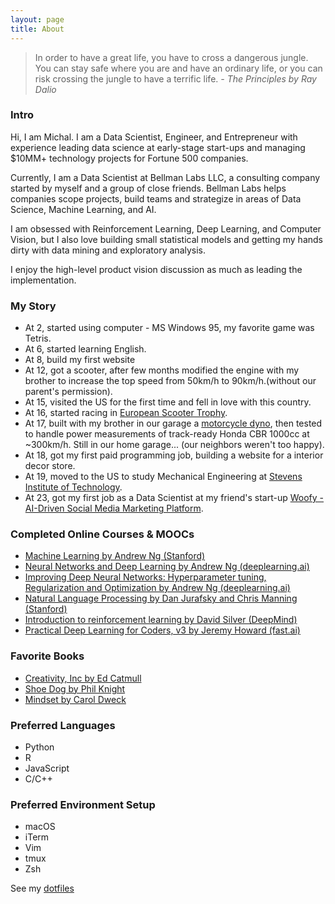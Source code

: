 ```yaml
---
layout: page
title: About
---
```

> In order to have a great life, you have to cross a dangerous jungle. You can stay safe where you are and have an ordinary life, or you can risk crossing the jungle to have a terrific life. *- The Principles by Ray Dalio*

### Intro
Hi, I am Michal. I am a Data Scientist, Engineer, and Entrepreneur with experience leading data science at early-stage start-ups and managing $10MM+ technology projects for Fortune 500 companies.

Currently, I am a Data Scientist at Bellman Labs LLC, a consulting company started by myself and a group of close friends. Bellman Labs helps companies scope projects, build teams and strategize in areas of Data Science, Machine Learning, and AI.

I am obsessed with Reinforcement Learning, Deep Learning, and Computer Vision, but I also love building small statistical models and getting my hands dirty with data mining and exploratory analysis.

I enjoy the high-level product vision discussion as much as leading the implementation.

<!-- In my free time I enjoy hanging out with my wife Heather and son Amber. I am the winner of season 3 of the reality TV show "King of the Nerds." As a hobby I enjoy mixing technology and humor, leading to the creation of things like TweetMashup.com and AI generated license plates. -->

### My Story
* At 2, started using computer - MS Windows 95, my favorite game was Tetris.
* At 6, started learning English.
* At 8, build my first website
* At 12, got a scooter, after few months modified the engine with my brother to increase the top speed from 50km/h to 90km/h.(without our parent's permission).
* At 15, visited the US for the first time and fell in love with this country.
* At 16, started racing in [European Scooter Trophy](https://www.europeanscootertrophy.de/en/).
* At 17, built with my brother in our garage a [motorcycle dyno](https://en.wikipedia.org/wiki/Dynamometer), then tested to handle power measurements of track-ready Honda CBR 1000cc at ~300km/h. Still in our home garage... (our neighbors weren't too happy).
* At 18, got my first paid programming job, building a website for a interior decor store.
* At 19, moved to the US to study Mechanical Engineering at [Stevens Institute of Technology](stevens.edu).
* At 23, got my first job as a Data Scientist at my friend's start-up [Woofy - AI-Driven Social Media Marketing Platform](hellowoofy.com).

### Completed Online Courses & MOOCs
* [Machine Learning by Andrew Ng (Stanford)](https://www.coursera.org/learn/machine-learning)
* [Neural Networks and Deep Learning by Andrew Ng (deeplearning.ai)](https://www.coursera.org/account/accomplishments/verify/RSQL6PTPDH7Q)
* [Improving Deep Neural Networks: Hyperparameter tuning, Regularization and Optimization by Andrew Ng (deeplearning.ai)](https://www.coursera.org/account/accomplishments/verify/VH3FJWXHPJXQ)
* [Natural Language Processing by Dan Jurafsky and Chris Manning (Stanford)](https://www.youtube.com/watch?v=oWsMIW-5xUc&list=PLLssT5z_DsK8HbD2sPcUIDfQ7zmBarMYv)
* [Introduction to reinforcement learning by David Silver (DeepMind)](https://www.youtube.com/watch?v=2pWv7GOvuf0&list=PLqYmG7hTraZDM-OYHWgPebj2MfCFzFObQ)
* [Practical Deep Learning for Coders, v3 by Jeremy Howard (fast.ai)](https://course.fast.ai/)
<!-- * [Natural Language Processing with Deep Learning by Chris Manning and Richar Socher (Stanford)](https://www.youtube.com/watch?v=OQQ-W_63UgQ) -->

<!-- ### Favorite Papers -->
<!-- *  -->

### Favorite Books
* [Creativity, Inc by Ed Catmull](https://www.amazon.com/Creativity-Inc-Overcoming-Unseen-Inspiration/dp/0812993012)
* [Shoe Dog by Phil Knight](https://www.amazon.com/dp/1501135929/ref=cm_sw_em_r_mt_dp_U_wQtbEb585M4FD)
* [Mindset by Carol Dweck](https://www.amazon.com/dp/0345472322/ref=cm_sw_em_r_mt_dp_U_GRtbEbJHCFBW3)

### Preferred Languages
* Python
* R
* JavaScript
* C/C++

### Preferred Environment Setup
* macOS
* iTerm
* Vim
* tmux
* Zsh

See my [dotfiles](https://github.com/Michalos88/dotfiles)


